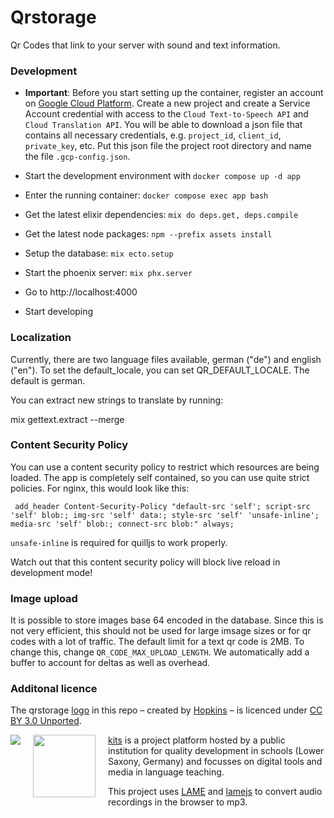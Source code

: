 # Qrstorage

Qr Codes that link to your server with sound and text information.

### Development

- **Important**: Before you start setting up the container, register an account on [Google Cloud Platform](https://console.cloud.google.com). Create a new project and create a Service Account credential with access to the `Cloud Text-to-Speech API` and `Cloud Translation API`. You will be able to download a json file that contains all necessary credentials, e.g. `project_id`, `client_id`, `private_key`, etc. Put this json file the project root directory and name the file `.gcp-config.json`.

- Start the development environment with `docker compose up -d app`

- Enter the running container: `docker compose exec app bash`

- Get the latest elixir dependencies: `mix do deps.get, deps.compile`

- Get the latest node packages: `npm --prefix assets install`

- Setup the database: `mix ecto.setup`

- Start the phoenix server: `mix phx.server`

- Go to http://localhost:4000

- Start developing

### Localization

Currently, there are two language files available, german ("de") and english ("en"). To set the default_locale, you can set QR_DEFAULT_LOCALE. The default is german.

You can extract new strings to translate by running:

mix gettext.extract --merge

### Content Security Policy

You can use a content security policy to restrict which resources are being loaded. The app is completely self contained, so you can use quite strict policies. For nginx, this would look like this:

```
 add_header Content-Security-Policy "default-src 'self'; script-src 'self' blob:; img-src 'self' data:; style-src 'self' 'unsafe-inline'; media-src 'self' blob:; connect-src blob:" always;
```

`unsafe-inline` is required for quilljs to work properly.

Watch out that this content security policy will block live reload in development mode!

### Image upload

It is possible to store images base 64 encoded in the database. Since this is not very efficient, this should not be used for large imsage sizes or for qr codes with a lot of traffic. The default limit for a text qr code is 2MB. To change this, change `QR_CODE_MAX_UPLOAD_LENGTH`. We automatically add a buffer to account for deltas as well as overhead.

### Additonal licence

The qrstorage [logo](https://thenounproject.com/icon/860830/) in this repo – created by [Hopkins](https://thenounproject.com/hopkins81) – is licenced under [CC BY 3.0 Unported](https://creativecommons.org/licenses/by/3.0/).

<img src="https://www.nibis.de/img/nlq-medienbildung.png" align="left" style="margin-right:20px">
<img src="https://kits.blog/wp-content/uploads/2021/03/kits_logo.svg" width=100px align="left" style="margin-right:20px">

[kits](https://kits.blog/) is a project platform hosted by a public institution for quality development in schools (Lower Saxony, Germany) and focusses on digital tools and media in language teaching.

This project uses [LAME](https://lame.sourceforge.net) and [lamejs](https://github.com/zhuker/lamejs/) to convert audio recordings in the browser to mp3.
